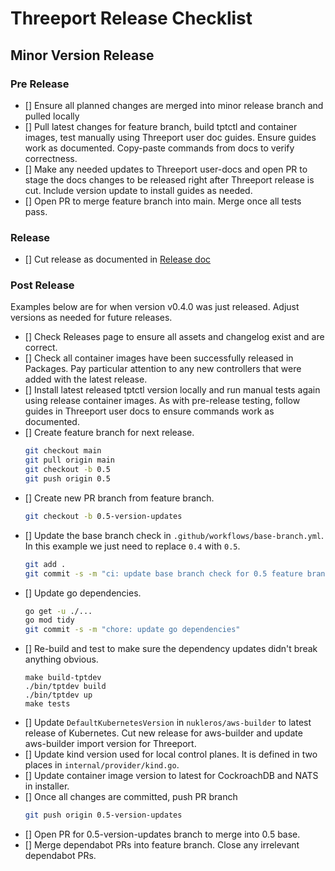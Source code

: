 # Threeport Release Checklist

## Minor Version Release

### Pre Release

- [] Ensure all planned changes are merged into minor release branch and pulled
  locally
- [] Pull latest changes for feature branch, build tptctl and container images,
  test manually using Threeport user doc guides.  Ensure guides work as
  documented.  Copy-paste commands from docs to verify correctness.
- [] Make any needed updates to Threeport user-docs and open PR to stage the
  docs changes to be released right after Threeport release is cut.  Include
  version update to install guides as needed.
- [] Open PR to merge feature branch into main.  Merge once all tests pass.

### Release

- [] Cut release as documented in [Release doc](release.md)

### Post Release

Examples below are for when version v0.4.0 was just released.  Adjust
versions as needed for future releases.

- [] Check Releases page to ensure all assets and changelog exist and are
  correct.
- [] Check all container images have been successfully released in Packages.
  Pay particular attention to any new controllers that were added with the
  latest release.
- [] Install latest released tptctl version locally and run manual tests again
  using release container images.  As with pre-release testing, follow guides in
  Threeport user docs to ensure commands work as documented.
- [] Create feature branch for next release.
  ```bash
  git checkout main
  git pull origin main
  git checkout -b 0.5
  git push origin 0.5
  ```
- [] Create new PR branch from feature branch.
  ```bash
  git checkout -b 0.5-version-updates
  ```
- [] Update the base branch check in `.github/workflows/base-branch.yml`.  In this
  example we just need to replace `0.4` with `0.5`.
  ```bash
  git add .
  git commit -s -m "ci: update base branch check for 0.5 feature branch"
  ```
- [] Update go dependencies.
  ```bash
  go get -u ./...
  go mod tidy
  git commit -s -m "chore: update go dependencies"
  ```
- [] Re-build and test to make sure the dependency updates didn't break
  anything obvious.
  ```
  make build-tptdev
  ./bin/tptdev build
  ./bin/tptdev up
  make tests
  ```
- [] Update `DefaultKubernetesVersion` in `nukleros/aws-builder` to latest
  release of Kubernetes.  Cut new release for aws-builder and update aws-builder
  import version for Threeport.
- [] Update kind version used for local control planes.  It is defined in two
  places in `internal/provider/kind.go`.
- [] Update container image version to latest for CockroachDB and NATS in
  installer.
- [] Once all changes are committed, push PR branch
  ```bash
  git push origin 0.5-version-updates
  ```
- [] Open PR for 0.5-version-updates branch to merge into 0.5 base.
- [] Merge dependabot PRs into feature branch.  Close any irrelevant dependabot
  PRs.

